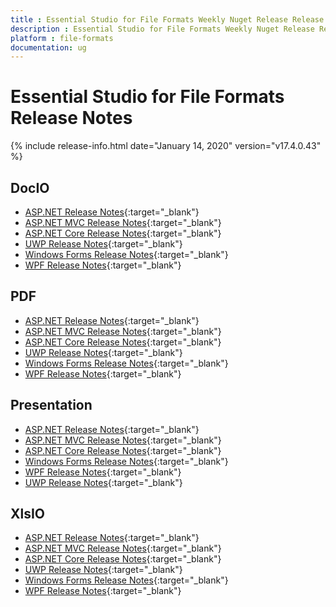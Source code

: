 ```yaml
---
title : Essential Studio for File Formats Weekly Nuget Release Release Notes  
description : Essential Studio for File Formats Weekly Nuget Release Release Notes  
platform : file-formats
documentation: ug
---
```


# Essential Studio for File Formats  Release Notes  

{% include release-info.html date="January 14, 2020" version="v17.4.0.43" %} 

## DocIO

* [ASP.NET Release Notes](/aspnet/release-notes/v17.4.0.43#docio){:target="_blank"}
* [ASP.NET MVC Release Notes](/aspnetmvc/release-notes/v17.4.0.43#docio){:target="_blank"}
* [ASP.NET Core Release Notes](/aspnet-core/release-notes/v17.4.0.43#docio){:target="_blank"}
* [UWP Release Notes](/uwp/release-notes/v17.4.0.43#docio){:target="_blank"}
* [Windows Forms Release Notes](/windowsforms/release-notes/v17.4.0.43#docio){:target="_blank"}
* [WPF Release Notes](/wpf/release-notes/v17.4.0.43#docio){:target="_blank"}


## PDF

* [ASP.NET Release Notes](/aspnet/release-notes/v17.4.0.43#pdf){:target="_blank"}
* [ASP.NET MVC Release Notes](/aspnetmvc/release-notes/v17.4.0.43#pdf){:target="_blank"}
* [ASP.NET Core Release Notes](/aspnet-core/release-notes/v17.4.0.43#pdf){:target="_blank"}
* [UWP Release Notes](/uwp/release-notes/v17.4.0.43#pdf){:target="_blank"}
* [Windows Forms Release Notes](/windowsforms/release-notes/v17.4.0.43#pdf){:target="_blank"}
* [WPF Release Notes](/wpf/release-notes/v17.4.0.43#pdf){:target="_blank"}


## Presentation

* [ASP.NET Release Notes](/aspnet/release-notes/v17.4.0.43#presentation){:target="_blank"}
* [ASP.NET MVC Release Notes](/aspnetmvc/release-notes/v17.4.0.43#presentation){:target="_blank"}
* [ASP.NET Core Release Notes](/aspnet-core/release-notes/v17.4.0.43#presentation){:target="_blank"}
* [Windows Forms Release Notes](/windowsforms/release-notes/v17.4.0.43#presentation){:target="_blank"}
* [WPF Release Notes](/wpf/release-notes/v17.4.0.43#presentation){:target="_blank"}
* [UWP Release Notes](/uwp/release-notes/v17.4.0.43#presentation){:target="_blank"}


## XlsIO

* [ASP.NET Release Notes](/aspnet/release-notes/v17.4.0.43#xlsio){:target="_blank"}
* [ASP.NET MVC Release Notes](/aspnetmvc/release-notes/v17.4.0.43#xlsio){:target="_blank"}
* [ASP.NET Core Release Notes](/aspnet-core/release-notes/v17.4.0.43#xlsio){:target="_blank"}
* [UWP Release Notes](/uwp/release-notes/v17.4.0.43#xlsio){:target="_blank"}
* [Windows Forms Release Notes](/windowsforms/release-notes/v17.4.0.43#xlsio){:target="_blank"}
* [WPF Release Notes](/wpf/release-notes/v17.4.0.43#xlsio){:target="_blank"}